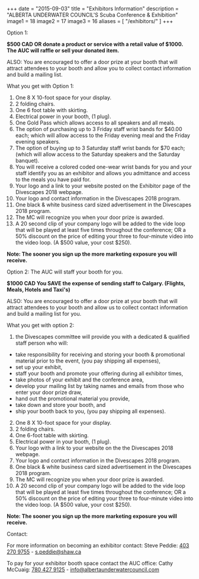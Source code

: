 +++
date        = "2015-09-03"
title       = "Exhibitors Information"
description = "ALBERTA UNDERWATER COUNCIL'S Scuba Conference & Exhibition"
image1 = 18
image2 = 17
image3 = 16
aliases = [
  "/exhibitors/"
]
+++

Option 1:

**$500 CAD
OR donate a product or service with a retail value of $1000. The AUC will raffle or sell your donated item.**

ALSO: You are encouraged to offer a door prize at your booth that will attract attendees to your booth and allow you to collect contact information and build a mailing list.

What you get with Option 1:

1.	One 8 X 10-foot space for your display.
2.	2 folding chairs.
3.	One 6 foot table with skirting.
4.	Electrical power in your booth, (1 plug).
5.	One Gold Pass which allows access to all speakers and all meals.
6.	The option of purchasing up to 3 Friday staff wrist bands for $40.00 each; which will allow access to the Friday evening meal and the Friday evening speakers.
7.	The option of buying up to 3 Saturday staff wrist bands for $70 each; (which will allow access to the Saturday speakers and the Saturday banquet).
8.	You will receive a colored coded one-wear wrist bands for you and your staff identify you as an exhibitor and allows you admittance and access to the meals you have paid for.
9.	Your logo and a link to your website posted on the Exhibitor page of the Divescapes 2018 webpage.
10.	Your logo and contact information in the Divescapes 2018 program.
11.	One black & white business card sized advertisement in the Divescapes 2018 program.
12.	The MC will recognize you when your door prize is awarded.
13.	A 20 second clip of your company logo will be added to the vide loop that will be played at least five times throughout the conference; OR a 50% discount on the price of editing your three to four-minute video into the video loop. (A $500 value, your cost $250).

**Note: The sooner you sign up the more marketing exposure you will receive.**


Option 2:  The AUC will staff your booth for you.

**$1000 CAD
You SAVE the expense of sending staff to Calgary. (Flights, Meals, Hotels and Taxi's)**

ALSO: You are encouraged to offer a door prize at your booth that will attract attendees to your booth and allow us to collect contact information and build a mailing list for you.

What you get with option 2:

1.	the Divescapes committee will provide you with a dedicated & qualified staff person who will:
  *	take responsibility for receiving and storing your booth & promotional material prior to the event, (you pay shipping all expenses),
  *	set up your exhibit,
  *	staff your booth and promote your offering during all exhibitor times,
  *	take photos of your exhibit and the conference area,
  *	develop your mailing list by taking names and emails from those who enter your door prize draw,
  *	hand out the promotional material you provide,
  *	take down and store your booth, and
  *	ship your booth back to you, (you pay shipping all expenses).
2.	One 8 X 10-foot space for your display.
3.	2 folding chairs.
4.	One 6-foot table with skirting.
5.	Electrical power in your booth, (1 plug).
6.	Your logo with a link to your website on the the Divescapes 2018 webpage.
7.	Your logo and contact information in the Divescapes 2018 program.
8.	One black & white business card sized advertisement in the Divescapes 2018 program.
9.	The MC will recognize you when your door prize is awarded.
10.	A 20 second clip of your company logo will be added to the vide loop that will be played at least five times throughout the conference; OR a 50% discount on the price of editing your three to four-minute video into the video loop. (A $500 value, your cost $250).

**Note: The sooner you sign up the more marketing exposure you will receive.**

Contact:

For more information on becoming an exhibitor contact: Steve Peddie: [403 270 9755](tel:4032709755) - [s.peddie@shaw.ca](mailto:s.peddie@shaw.ca)

To pay for your exhibitor booth space contact the AUC office: Cathy McCuaig: [780 427 9125](tel:7804279125) - [info@albertaunderwatercouncil.com](mailto:info@albertaunderwatercouncil.com)
